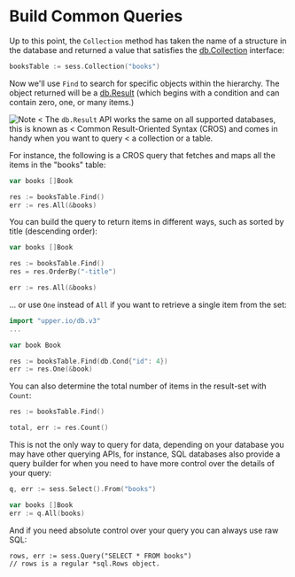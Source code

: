 # Build Common Queries

Up to this point, the `Collection` method has taken the name of a structure in the database and returned a value that satisfies the [db.Collection][1] interface:

```go
booksTable := sess.Collection("books")
```

Now we'll use `Find` to search for specific objects within the hierarchy. The object
returned will be a [db.Result][2] (which begins with a condition and can contain 
zero, one, or many items.)

![Note](https://github.com/LizGoro90/db-tour/tree/master/static/img)
< The `db.Result` API works the same on all supported databases, this is known as
< Common Result-Oriented Syntax (CROS) and comes in handy when you want to query
< a collection or a table.

For instance, the following is a CROS query that fetches and
maps all the items in the "books" table:

```go
var books []Book

res := booksTable.Find()
err := res.All(&books)
```

You can build the query to return items in different ways, such as sorted by title (descending order):

```go
var books []Book

res := booksTable.Find()
res = res.OrderBy("-title")

err := res.All(&books)
```

... or use `One` instead of `All` if you want to retrieve a single item from the set:

```go
import "upper.io/db.v3"
...

var book Book

res := booksTable.Find(db.Cond{"id": 4})
err := res.One(&book)
```

You can also determine the total number of items in the result-set with `Count`:


```go
res := booksTable.Find()

total, err := res.Count()
```

This is not the only way to query for data, depending on your database you may
have other querying APIs, for instance, SQL databases also provide a query
builder for when you need to have more control over the details of your query:

```go
q, err := sess.Select().From("books")

var books []Book
err := q.All(books)
```

And if you need absolute control over your query you can always use raw SQL:

```
rows, err := sess.Query("SELECT * FROM books")
// rows is a regular *sql.Rows object.
```

[1]: https://godoc.org/upper.io/db.v3#Collection
[2]: https://godoc.org/upper.io/db.v3#Result
